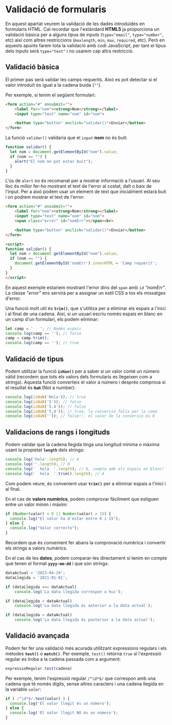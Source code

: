 # Validació de formularis

En aquest apartat veurem la validació de les dades introduïdes en formularis HTML. Cal recordar que l'estàndard **HTML5** ja proporciona un validació bàsica per a alguns tipus de inputs (`type="email"`, `type="number"`, etc) així com altres restriccions (`maxlength`, `min`, `max`, `required`, etc). Però en aquests apunts farem tota la validació amb codi JavaScript, per tant el tipus dels inputs serà `type="text"` i no usarem cap altra restricció.

## Validació bàsica

El primer pas serà validar les camps requerits. Això es pot detectar si el valor introduït és igual a la cadena buida (`""`).

Per exemple, si tenim el següent formulari:

```html
<form action="#" onsubmit="">
    <label for="nom"><strong>Nom</strong></label>
    <input type="text" name="nom" id="nom">

    <button type="button" onclick="validar()">Enviar</button>
</form>
```

La funció `validar()` validaria que el `input` **nom** no és buit:

```javascript
function validar() {
  let nom = document.getElementById("nom").value;
  if (nom == "") {
    alert("El nom no pot estar buit");
  }
}
```

L'ús de `alert` no és recomanat per a mostrar informació a l'usuari. Al seu lloc és millor fer-ho mostrant el text de l'error al costat, dalt o baix de l'input. Per a això podem usar un element de text que inicialment estarà buit i on podrem mostrar el text de l'error:

```html
<form action="#" onsubmit="">
    <label for="nom"><strong>Nom</strong></label>
    <input type="text" name="nom" id="nom">
    <span class="error" id="nomErr"></span><br>

    <button type="button" onclick="validar()">Enviar</button>
</form>

<script>
function validar() {
  let nom = document.getElementById("nom").value;
  if (nom == "") {
    document.getElementById('nomErr').innerHTML = 'Camp requerit';
  }
}
</script>
```

En aquest exemple estariem mostrant l'error dins del `span` amb `id` *"nomErr"*. La classe *"error"* ens servirà per a assignar un estil CSS a tos els missatges d'error.

Una funció molt util és **`trim()`**, que s'utilitza per a eliminar els espais a l'inici i al final de una cadena. Així, si un usuari escriu només espais en blanc en un camp d'un formulari, els podem eliminar:

```js
let camp = '   '; // Només espais
console.log(camp == ''); // false
camp = camp.trim();
console.log(camp == ''); // true
```

## Validació de tipus

Podem utilitzar la funció **`isNan()`** per a saber si un valor conté un número vàlid (recordem que tots els valors dels formularis es llegeixen com a strings). Aquesta funció converteix el valor a número i després comprova si el resultat és **`NaN`** (Not a number):

```js
console.log(isNaN('Hola')); // true
console.log(isNaN('5')); // false
console.log(isNaN('5.4')); // false
console.log(isNaN('5,4')); // true, la conversió falla per la coma
console.log(isNaN('')); // false!!, el valor de la conversió és 0
```

## Validacions de rangs i longituds

Podem validar que la cadena llegida tinga una longitud mínima o màxima usant la propietat **`length`** dels strings:

```js
console.log('hola'.length); // 4
console.log(''.length); // 0
console.log('  hola  '.length); // 8, compte amb els espais en blanc!
console.log('  hola  '.trim().length); // 4
```

Com podem veure, és convenient usar **`trim()`** per a eliminar espais a l'inici i al final.

En el cas de **valors numèrics**, podem comprovar fàcilment que estiguen entre un valor mínim i màxim:

```js
if (Number(valor) < 0 || Number(valor) > 15) {
  console.log("El valor ha d'estar entre 0 i 15");
} else {
  console.log("Valor correcte");
}
```

Recordem que és convenient fer abans la comprovació numèrica i  convertir els strings a valors numèrics.

En el cas de les **dates**, podem comparar-les directament si tenim en compte que tenen el format **`yyyy-mm-dd`** i que són strings:

```js
dataActual = '2023-04-19';
dataLlegida = '2021-01-01';

if (dataLlegida === dataActual)
    console.log('La data llegida correspon a hui');

if (dataLlegida < dataActual)
    console.log('La data llegida és anterior a la data actual');

if (dataLlegida > dataActual)
    console.log('La data llegida és posterior a la data actual');
```

## Validació avançada

Podem fer fer una validació més acurada utilitzant expressions regulars i els mètodes **`test()`** o **`match()`**. Per exemple, `test()` retorna `true` si l'expressió regular es troba a la cadena passada com a argument:

```js
expressioRegular.test(cadena)
```

Per exemple, tenim l'espressió regular `/^\d*$/` que correspon amb una cadena que té  només dígits, sense altres caracters i una cadena llegida en la variable *`valor`*:

```js
if ( /^\d*$/.test(valor) ) {
  console.log('El valor llegit és un número');
} else {
  console.log('El valor llegit NO és un número');
}
```
